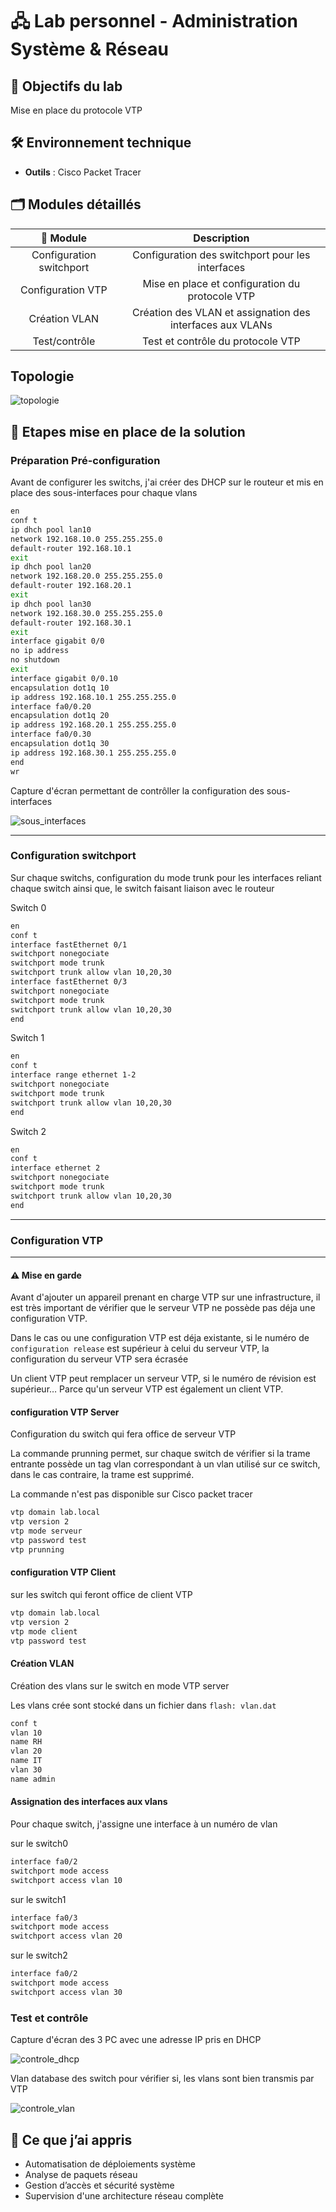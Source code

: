 # 🖧 Lab personnel - Administration Système & Réseau

## 📌 Objectifs du lab

Mise en place du protocole VTP

## 🛠️ Environnement technique

- **Outils** : Cisco Packet Tracer

## 🗂️ Modules détaillés

|📁 Module|Description|
|:-:|:-:|
|Configuration switchport|Configuration des switchport pour les interfaces|
|Configuration VTP|Mise en place et configuration du protocole VTP|
|Création VLAN|Création des VLAN et assignation des interfaces aux VLANs|
|Test/contrôle|Test et contrôle du protocole VTP|

## Topologie

![topologie](./images/topologie.JPG)

## 📸 Etapes mise en place de la solution

### Préparation Pré-configuration

Avant de configurer les switchs, j'ai créer des DHCP sur le routeur et mis en place des sous-interfaces pour chaque vlans

```bash
en
conf t
ip dhch pool lan10
network 192.168.10.0 255.255.255.0
default-router 192.168.10.1
exit
ip dhch pool lan20
network 192.168.20.0 255.255.255.0
default-router 192.168.20.1
exit
ip dhch pool lan30
network 192.168.30.0 255.255.255.0
default-router 192.168.30.1
exit
interface gigabit 0/0
no ip address
no shutdown
exit
interface gigabit 0/0.10
encapsulation dot1q 10
ip address 192.168.10.1 255.255.255.0
interface fa0/0.20
encapsulation dot1q 20
ip address 192.168.20.1 255.255.255.0
interface fa0/0.30
encapsulation dot1q 30
ip address 192.168.30.1 255.255.255.0
end
wr
```

Capture d'écran permettant de contrôller la configuration des sous-interfaces

![sous_interfaces](./images/interface.JPG)

***

### Configuration switchport

Sur chaque switchs, configuration du mode trunk pour les interfaces reliant chaque switch ainsi que, le switch faisant liaison avec le routeur

Switch 0

```bash
en
conf t
interface fastEthernet 0/1
switchport nonegociate
switchport mode trunk
switchport trunk allow vlan 10,20,30
interface fastEthernet 0/3
switchport nonegociate
switchport mode trunk
switchport trunk allow vlan 10,20,30
end
```

Switch 1

```bash
en
conf t
interface range ethernet 1-2
switchport nonegociate
switchport mode trunk
switchport trunk allow vlan 10,20,30
end
```

Switch 2

```bash
en
conf t
interface ethernet 2
switchport nonegociate
switchport mode trunk
switchport trunk allow vlan 10,20,30
end
```

***

### Configuration VTP

***

#### ⚠️ Mise en garde

Avant d'ajouter un appareil prenant en charge VTP sur une infrastructure, il est très important de vérifier que le serveur VTP ne possède pas déja une configuration VTP.

Dans le cas ou une configuration VTP est déja existante, si le numéro de `configuration release` est supérieur à celui du serveur VTP, la configuration du serveur VTP sera écrasée

Un client VTP peut remplacer un serveur VTP, si le numéro de révision est supérieur… Parce qu'un serveur VTP est également un client VTP.

#### configuration VTP Server

Configuration du switch qui fera office de serveur VTP

La commande prunning permet, sur chaque switch de vérifier si la trame entrante possède un tag vlan correspondant à un vlan utilisé sur ce switch, dans le cas contraire, la trame est supprimé.

La commande n'est pas disponible sur Cisco packet tracer

```bash
vtp domain lab.local
vtp version 2
vtp mode serveur
vtp password test
vtp prunning
```

#### configuration VTP Client

sur les switch qui feront office de client VTP

```bash
vtp domain lab.local
vtp version 2
vtp mode client
vtp password test
```

#### Création VLAN

Création des vlans sur le switch en mode VTP server

Les vlans crée sont stocké dans un fichier dans `flash: vlan.dat`

```bash
conf t
vlan 10
name RH
vlan 20
name IT
vlan 30
name admin
```

#### Assignation des interfaces aux vlans

Pour chaque switch, j'assigne une interface à un numéro de vlan

sur le switch0

```bash
interface fa0/2
switchport mode access
switchport access vlan 10
```

sur le switch1

```bash
interface fa0/3
switchport mode access
switchport access vlan 20
```

sur le switch2

```bash
interface fa0/2
switchport mode access
switchport access vlan 30
```

### Test et contrôle

Capture d'écran des 3 PC avec une adresse IP pris en DHCP

![controle_dhcp](./images/contole_dhcp.JPG)

Vlan database des switch pour vérifier si, les vlans sont bien transmis par VTP

![controle_vlan](./images/contole_vlan.JPG)

## 🧠 Ce que j’ai appris

- Automatisation de déploiements système
- Analyse de paquets réseau
- Gestion d’accès et sécurité système
- Supervision d'une architecture réseau complète
